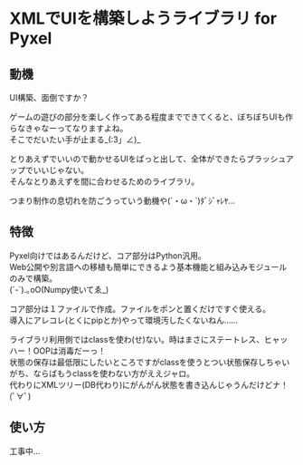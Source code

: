 # XMLでUIを構築しようライブラリ for Pyxel

## 動機
UI構築、面倒ですか？

ゲームの遊びの部分を楽しく作ってある程度までできてくると、ぼちぼちUIも作らなきゃなーってなりますよね。<br>
そこでだいたい手が止まる_(:3」∠)_

とりあえずでいいので動かせるUIをぱっと出して、全体ができたらブラッシュアップでいいじゃない。<br>
そんなとりあえずを間に合わせるためのライブラリ。

つまり制作の息切れを防ごうっていう動機や(´・ω・`)ﾀﾞｼﾞｬﾚﾔ...

## 特徴
Pyxel向けではあるんだけど、コア部分はPython汎用。<br>
Web公開や別言語への移植も簡単にできるよう基本機能と組み込みモジュールのみで構築。<br>
(´-`).｡oO(Numpy使いてゑ_)

コア部分は１ファイルで作成。ファイルをポンと置くだけですぐ使える。<br>
導入にアレコレ(とくにpipとか)やって環境汚したくないねん……

ライブラリ利用側ではclassを使わ(せ)ない。時はまさにステートレス、ヒャッハー！OOPは消毒だーっ！<br>
状態の保存は最低限にしたいところですがclassを使うとつい状態保存しちゃいがち、ならばもうclassを使わない方がええジャロ。<br>
代わりにXMLツリー(DB代わり)にがんがん状態を書き込んじゃうんだけどナ！(ﾟ∀ﾟ)

## 使い方

工事中...
